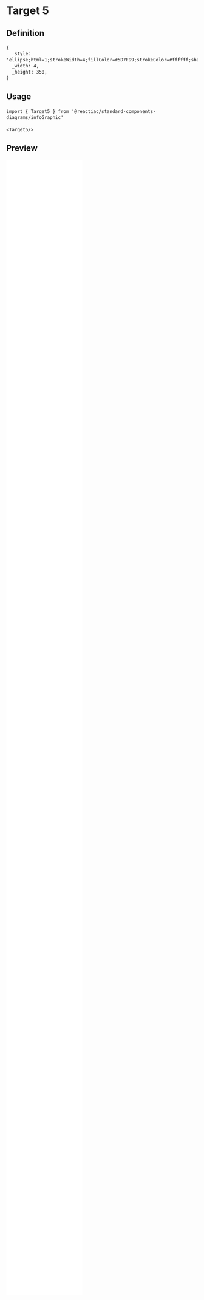 # Target 5

## Definition

```
{
  _style: 'ellipse;html=1;strokeWidth=4;fillColor=#5D7F99;strokeColor=#ffffff;shadow=0;fontSize=10;fontColor=#FFFFFF;align=center;fontStyle=0;whiteSpace=wrap;spacing=10;',
  _width: 4,
  _height: 350,
}
```

## Usage

```
import { Target5 } from '@reactiac/standard-components-diagrams/infoGraphic'

<Target5/>
```

## Preview

<img src="./target-5.png" width="200"/>
